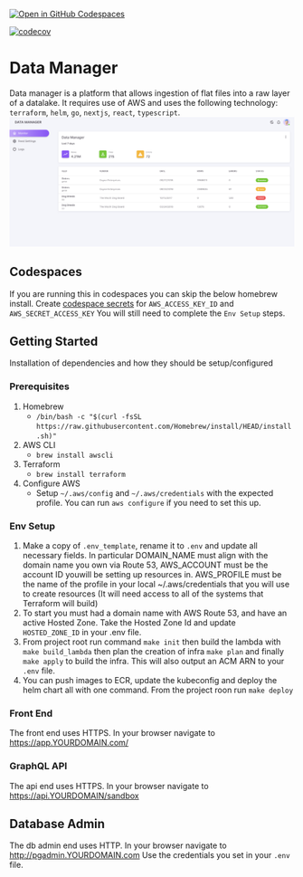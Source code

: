 [![Open in GitHub Codespaces](https://github.com/codespaces/badge.svg)](https://github.com/codespaces/new?hide_repo_select=true&ref=main&repo=540243984)

[![codecov](https://codecov.io/gh/scoyne2/data-manager/branch/main/graph/badge.svg?token=GWRFE77EFG)](https://codecov.io/gh/scoyne2/data-manager)
# Data Manager
Data manager is a platform that allows ingestion of flat files into a raw layer of a datalake. It requires use of AWS and uses the following technology: `terraform`, `helm`, `go`, `nextjs`, `react`, `typescript`.
<img width="1728" alt="Data Manager Demo" src="docs/images/demo.png">

## Codespaces
If you are running this in codespaces you can skip the below homebrew install. Create [codespace secrets](https://docs.github.com/en/codespaces/managing-your-codespaces/managing-encrypted-secrets-for-your-codespaces) for `AWS_ACCESS_KEY_ID` and `AWS_SECRET_ACCESS_KEY` You will still need to complete the `Env Setup` steps.


## Getting Started
Installation of dependencies and how they should be setup/configured

### Prerequisites
1. Homebrew
   * ``/bin/bash -c "$(curl -fsSL https://raw.githubusercontent.com/Homebrew/install/HEAD/install.sh)"``
2. AWS CLI
   * ``brew install awscli``
3. Terraform
   * ``brew install terraform``
4. Configure AWS
   * Setup ``~/.aws/config`` and ``~/.aws/credentials`` with the expected profile. You can run ``aws configure`` if you need to set this up.

### Env Setup
1. Make a copy of ``.env_template``, rename it to ``.env`` and update all necessary fields. In particular DOMAIN_NAME must align with the domain name you own via Route 53, AWS_ACCOUNT must be the account ID youwill be setting up resources in. AWS_PROFILE must be the name of the profile in your local ~/.aws/credentials that you will use to create resources (It will need access to all of the systems that Terraform will build)
2. To start you must had a domain name with AWS Route 53, and have an active Hosted Zone.
Take the Hosted Zone Id and update ``HOSTED_ZONE_ID`` in your .env file.
3. From project root run command ``make init`` then build the lambda with ``make build_lambda`` then plan the creation of infra  ``make plan`` and finally ``make apply`` to build the infra. This will also output an ACM ARN to your ``.env`` file.
4. You can push images to ECR, update the kubeconfig and deploy the helm chart all with one command.
   From the project roon run ``make deploy``

### Front End
The front end uses HTTPS. In your browser navigate to https://app.YOURDOMAIN.com/

### GraphQL API
The api end uses HTTPS. In your browser navigate to https://api.YOURDOMAIN/sandbox

## Database Admin
The db admin end uses HTTP. In your browser navigate to http://pgadmin.YOURDOMAIN.com
Use the credentials you set in your ``.env`` file.
